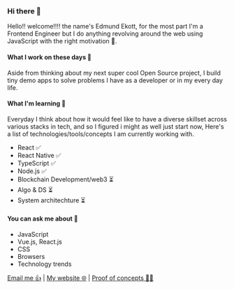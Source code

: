 ### Hi there 👋

<!--
**Edmund1645/edmund1645** is a ✨ _special_ ✨ repository because its `README.md` (this file) appears on your GitHub profile.

Here are some ideas to get you started:

- 🔭 I’m currently working on ...
- 🌱 I’m currently learning ...
- 👯 I’m looking to collaborate on ...
- 🤔 I’m looking for help with ...
- 💬 Ask me about ...
- 📫 How to reach me: ...
- 😄 Pronouns: ...
- ⚡ Fun fact: ...
-->

Hello!! welcome!!!! the name's Edmund Ekott, for the most part I'm a Frontend Engineer but I do anything revolving around the web using JavaScript with the right motivation :new_moon_with_face:.

#### What I work on these days :briefcase:

Aside from thinking about my next super cool Open Source project, I build tiny demo apps to solve problems I have as a developer or in my every day life.

#### What I'm learning :book:

Everyday I think about how it would feel like to have a diverse skillset across various stacks in tech, and so I figured i might as well just start now, Here's a list of technologies/tools/concepts I am currently working with.
- React ✅
- React Native ✅
- TypeScript ✅
- Node.js ✅
- Blockchain Development/web3 ⏳
- Algo & DS ⏳
- System architechture ⏳

#### You can ask me about :fax:

- JavaScript
- Vue.js, React.js
- CSS
- Browsers
- Technology trends

[Email me 👍](mailto:edmund.timfon@gmail.com) | [My website 🌐](https://timfon.dev) | [Proof of concepts 🧑‍💻](https://github.com/edmund1645-demos)
